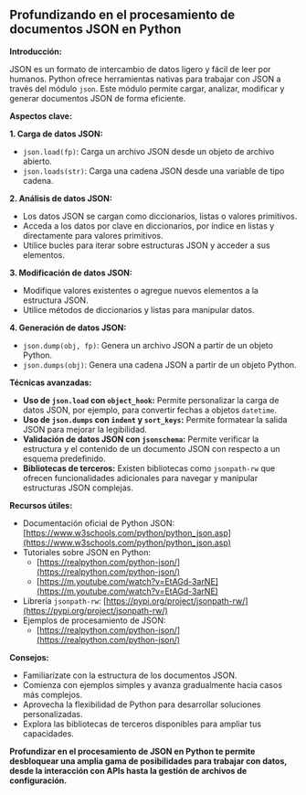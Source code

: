 ## Profundizando en el procesamiento de documentos JSON en Python

**Introducción:**

JSON es un formato de intercambio de datos ligero y fácil de leer por humanos. Python ofrece herramientas nativas para trabajar con JSON a través del módulo `json`. Este módulo permite cargar, analizar, modificar y generar documentos JSON de forma eficiente.

**Aspectos clave:**

**1. Carga de datos JSON:**

* `json.load(fp)`: Carga un archivo JSON desde un objeto de archivo abierto.
* `json.loads(str)`: Carga una cadena JSON desde una variable de tipo cadena.

**2. Análisis de datos JSON:**

* Los datos JSON se cargan como diccionarios, listas o valores primitivos.
* Acceda a los datos por clave en diccionarios, por índice en listas y directamente para valores primitivos.
* Utilice bucles para iterar sobre estructuras JSON y acceder a sus elementos.

**3. Modificación de datos JSON:**

* Modifique valores existentes o agregue nuevos elementos a la estructura JSON.
* Utilice métodos de diccionarios y listas para manipular datos.

**4. Generación de datos JSON:**

* `json.dump(obj, fp)`: Genera un archivo JSON a partir de un objeto Python.
* `json.dumps(obj)`: Genera una cadena JSON a partir de un objeto Python.

**Técnicas avanzadas:**

* **Uso de `json.load` con `object_hook`:** Permite personalizar la carga de datos JSON, por ejemplo, para convertir fechas a objetos `datetime`.
* **Uso de `json.dumps` con `indent` y `sort_keys`:** Permite formatear la salida JSON para mejorar la legibilidad.
* **Validación de datos JSON con `jsonschema`:** Permite verificar la estructura y el contenido de un documento JSON con respecto a un esquema predefinido.
* **Bibliotecas de terceros:** Existen bibliotecas como `jsonpath-rw` que ofrecen funcionalidades adicionales para navegar y manipular estructuras JSON complejas.

**Recursos útiles:**

* Documentación oficial de Python JSON: [https://www.w3schools.com/python/python_json.asp](https://www.w3schools.com/python/python_json.asp)
* Tutoriales sobre JSON en Python:
    * [https://realpython.com/python-json/](https://realpython.com/python-json/)
    * [https://m.youtube.com/watch?v=EtAGd-3arNE](https://m.youtube.com/watch?v=EtAGd-3arNE)
* Librería `jsonpath-rw`: [https://pypi.org/project/jsonpath-rw/](https://pypi.org/project/jsonpath-rw/)
* Ejemplos de procesamiento de JSON:
    * [https://realpython.com/python-json/](https://realpython.com/python-json/)

**Consejos:**

* Familiarízate con la estructura de los documentos JSON.
* Comienza con ejemplos simples y avanza gradualmente hacia casos más complejos.
* Aprovecha la flexibilidad de Python para desarrollar soluciones personalizadas.
* Explora las bibliotecas de terceros disponibles para ampliar tus capacidades.

**Profundizar en el procesamiento de JSON en Python te permite desbloquear una amplia gama de posibilidades para trabajar con datos, desde la interacción con APIs hasta la gestión de archivos de configuración.**